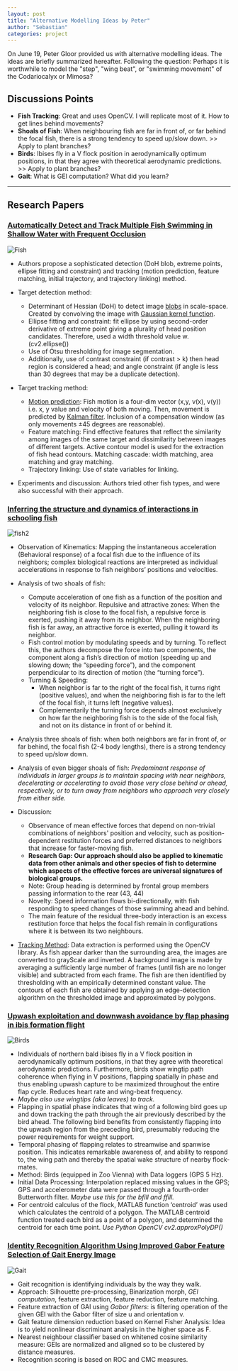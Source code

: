 ```yaml
---
layout: post
title: "Alternative Modelling Ideas by Peter"
author: "Sebastian"
categories: project
---
```


On June 19, Peter Gloor provided us with alternative modelling ideas. The ideas are briefly summarized hereafter. Following the question: Perhaps it is worthwhile to model the "step", "wing beat", or "swimming movement" of the Codariocalyx or Mimosa?

## Discussions Points

- __Fish Tracking__: Great and uses OpenCV. I will replicate most of it. How to get lines behind movements?
- __Shoals of Fish__: When neighbouring fish are far in front of, or far behind the focal fish, there is a strong tendency to speed up/slow down. >> Apply to plant branches?
- __Birds__: Ibises fly in a V flock position in aerodynamically optimum positions, in that they agree with theoretical aerodynamic predictions. >> Apply to plant branches?
- __Gait__: What is GEI computation? What did you learn?


---

##  Research Papers

### [Automatically Detect and Track Multiple Fish Swimming in Shallow Water with Frequent Occlusion](https://journals.plos.org/plosone/article?id=10.1371/journal.pone.0106506)

![Fish](https://i.imgur.com/KnuH33h.png)

- Authors propose a sophisticated detection (DoH blob, extreme points, ellipse fitting and constraint) and tracking (motion prediction, feature matching, initial trajectory, and trajectory linking) method.
- Target detection method:
    - Determinant of Hessian (DoH) to detect image [blobs](https://en.wikipedia.org/wiki/Blob_detection) in scale-space. Created by convolving the image with [Gaussian kernel function](https://kite.com/python/docs/skimage.feature.blob_doh).
    - Ellipse fitting and constraint: fit ellipse by using second-order derivative of extreme point giving a plurality of head position candidates. Therefore, used a width threshold value w. (cv2.ellipse())
    - Use of Otsu thresholding for image segmentation.
    - Additionally, use of contrast constraint (if contrast > k) then head region is considered a head; and angle constraint (if angle is less than 30 degrees that may be a duplicate detection).

- Target tracking method:
    - [Motion prediction](https://towardsdatascience.com/kalman-filters-a-step-by-step-implementation-guide-in-python-91e7e123b968): Fish motion is a four-dim vector (x,y, v(x), v(y)) i.e. x, y value and velocity of both moving. Then, movement is predicted by [Kalman filter](https://de.wikipedia.org/wiki/Kalman-Filter). Inclusion of a compensation window (as only movements ±45 degrees are reasonable).
    - Feature matching: Find effective features that reflect the similarity among images of the same target and dissimilarity between images of different targets. Active contour model is used for the extraction of fish head contours. Matching cascade: width matching, area matching and gray matching.
    - Trajectory linking: Use of state variables for linking.

- Experiments and discussion: Authors tried other fish types, and were also successful with their approach.

###  [Inferring the structure and dynamics of interactions in schooling fish](https://www.pnas.org/content/108/46/18720.short)

![fish2](https://i.imgur.com/IHNXYtY.png)

- Observation of Kinematics: Mapping the instantaneous acceleration (Behavioral response) of a focal fish due to the influence of its neighbors;  complex biological reactions are interpreted as individual accelerations in response to fish neighbors’ positions and velocities.
- Analysis of two shoals of fish:
    - Compute acceleration of one fish as a function of the position and velocity of its neighbor. Repulsive and attractive zones: When the neighboring fish is close to the focal fish, a repulsive force is exerted, pushing it away from its neighbor. When the neighboring fish is far away, an attractive force is exerted, pulling it toward its neighbor.
    - Fish control motion by modulating speeds and by turning. To reflect this, the authors decompose the force into two components, the component along a fish’s direction of motion (speeding up and slowing down; the “speeding force”), and the component perpendicular to its direction of motion (the “turning force”).
    - Turning & Speeding:
        - When neighbor is far to the right of the focal fish, it turns right (positive values), and when the neighboring fish is far to the left of the focal fish, it turns left (negative values).
        - Complementarily the turning force depends almost exclusively on how far the neighboring fish is to the side of the focal fish, and not on its distance in front of or behind it.

- Analysis three shoals of fish: when both neighbors are far in front of, or far behind, the focal fish (2-4 body lengths), there is a strong tendency to speed up/slow down.

- Analysis of even bigger shoals of fish: _Predominant response of individuals in larger groups is to maintain spacing with near neighbors, decelerating or accelerating to avoid those very close behind or ahead, respectively, or to turn away from neighbors who approach very closely from either side._

- Discussion:
    - Observance of mean effective forces that depend on non-trivial combinations of neighbors' position and velocity, such as position-dependent restitution forces and preferred distances to neighbors that increase for faster-moving fish.
    - __Research Gap: Our approach should also be applied to kinematic data from other animals and other species of fish to determine which aspects of the effective forces are universal signatures of biological groups.__
    - Note: Group heading is determined by frontal group members passing information to the rear (43, 44)
    - Novelty: Speed information flows bi-directionally, with fish responding to speed changes of those swimming ahead and behind.
    - The main feature of the residual three-body interaction is an excess restitution force that helps the focal fish remain in configurations where it is between its two neighbours.

- [Tracking Method](http://www.pnas.org/lookup/suppl/doi:10.1073/pnas.1107583108/-/DCSupplemental/pnas.1107583108_SI.pdf?targetid=STXT): Data extraction is performed using the OpenCV library. As fish appear darker than the surrounding area, the images are converted to grayScale and inverted. A background image is made by averaging a sufficiently large number of frames (until fish are no longer visible) and subtracted from each frame. The fish are then identified by thresholding with an empirically determined constant value. The contours of each fish are obtained by applying an edge-detection algorithm on the thresholded image and approximated by polygons.

### [Upwash exploitation and downwash avoidance by flap phasing in ibis formation flight](https://www.nature.com/articles/nature12939)

![Birds](https://i.imgur.com/kCWkYzc.png)

- Individuals of northern bald ibises fly in a V flock position in aerodynamically optimum positions, in that they agree with theoretical aerodynamic predictions. Furthermore, birds show wingtip path coherence when flying in V positions, flapping spatially in phase and thus enabling upwash capture to be maximized throughout the entire flap cycle. Reduces heart rate and wing-beat frequency.
- *Maybe also use wingtips (aka leaves) to track.*
- Flapping in spatial phase indicates that wing of a following bird goes up and down tracking the path through the air previously described by the bird ahead. The following bird benefits from consistently flapping into the upwash region from the preceding bird, presumably reducing the power requirements for weight support.
- Temporal phasing of flapping relates to streamwise and spanwise position. This indicates remarkable awareness of, and ability to respond to, the wing path and thereby the spatial wake structure of nearby flock-mates.
- Method: Birds (equipped in Zoo Vienna) with Data loggers (GPS 5 Hz).
- Initial Data Processing: Interpolation replaced missing values in the GPS; GPS and accelerometer data were passed through a fourth-order Butterworth filter. *Maybe use this for the bfill and ffill.*
- For centroid calculus of the flock, MATLAB function ‘centroid’ was used which calculates the centroid of a polygon. The MATLAB centroid function treated each bird as a point of a polygon, and determined the centroid for each time point. *Use Python OpenCV cv2.approxPolyDP()*

###  [Identity Recognition Algorithm Using Improved Gabor Feature Selection of Gait Energy Image](https://ui.adsabs.harvard.edu/abs/2017JPhCS.787a2015C/abstract)

![Gait](https://i.imgur.com/D6k22kL.png)

- Gait recognition is identifying individuals by the way they walk.
- Approach: Silhouette pre-processing, Binarization morph, *GEI computation*, feature extraction, feature reduction, feature matching.
- Feature extraction of GAI using *Gabor filters*: is filtering operation of the given GEI with the Gabor filter of size u and orientation v.
- Gait feature dimension reduction based on Kernel Fisher Analysis: Idea is to yield nonlinear discriminant analysis in the higher space as F.
- Nearest neighbour classifier based on whitened cosine similarity measure: GEIs are normalized and aligned so to be clustered by distance measures.
- Recognition scoring is based on ROC and CMC measures.
